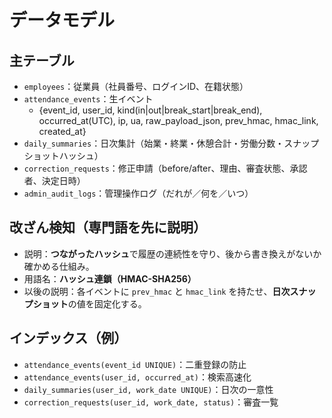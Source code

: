 # データモデル

## 主テーブル
- `employees`：従業員（社員番号、ログインID、在籍状態）
- `attendance_events`：生イベント  
  - {event_id, user_id, kind(in|out|break_start|break_end), occurred_at(UTC), ip, ua, raw_payload_json, prev_hmac, hmac_link, created_at}
- `daily_summaries`：日次集計（始業・終業・休憩合計・労働分数・スナップショットハッシュ）
- `correction_requests`：修正申請（before/after、理由、審査状態、承認者、決定日時）
- `admin_audit_logs`：管理操作ログ（だれが／何を／いつ）

## 改ざん検知（専門語を先に説明）
- 説明：**つながったハッシュ**で履歴の連続性を守り、後から書き換えがないか確かめる仕組み。  
- 用語名：**ハッシュ連鎖（HMAC-SHA256）**  
- 以後の説明：各イベントに `prev_hmac` と `hmac_link` を持たせ、**日次スナップショット**の値を固定化する。

## インデックス（例）
- `attendance_events(event_id UNIQUE)`：二重登録の防止
- `attendance_events(user_id, occurred_at)`：検索高速化
- `daily_summaries(user_id, work_date UNIQUE)`：日次の一意性
- `correction_requests(user_id, work_date, status)`：審査一覧
